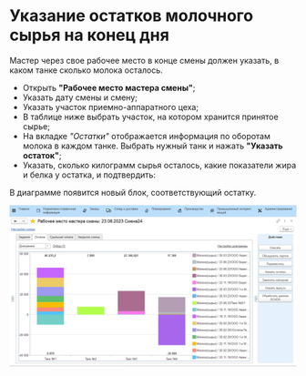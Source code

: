 # Указание остатков молочного сырья на конец дня

Мастер через свое рабочее место в конце смены должен указать, в каком танке сколько молока осталось.

-   Открыть **"Рабочее место мастера смены"**;
-   Указать дату смены и смену;  
-   Указать участок приемно-аппаратного цеха;
-   В таблице ниже выбрать участок, на котором хранится принятое сырье;  
-   На вкладке *"Остатки"* отображается информация по
    оборотам молока в каждом танке. Выбрать нужный танк и нажать **"Указать остаток"**;
-   Указать, сколько килограмм сырья осталось, какие показатели жира и белка у
    остатка, и подтвердить:  
    
В диаграмме появится новый блок, соответствующий остатку.

![](RegisterResidualOfMilk.assets/1.gif)

